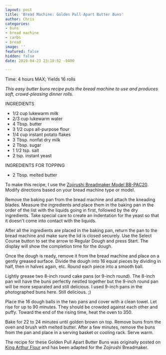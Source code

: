 ```yaml
---
layout: post
title: 'Bread Machine: Golden Pull-Apart Butter Buns'
author: Chris
categories:
- buns
- bread machine
- carbs
- bread
image: ''
featured: false
hidden: false
date: 2019-04-23 23:10:52 -0400

---
```

Time: 4 hours MAX; Yields 16 rolls

_This easy butter buns recipe puts the bread machine to use and produces soft, crowd-pleasing dinner rolls._

INGREDIENTS

* 1/2 cup lukewarm milk
* 2/3 cup lukewarm water
* 4 Tbsp. butter
* 3 1/2 cups all-purpose flour
* 1/4 cup instant potato flakes
* 3 Tbsp. nonfat dry milk
* 2 Tbsp. sugar
* 1 1/2 tsp. salt
* 2 tsp. instant yeast

INGREDIENTS FOR TOPPING

* 2 Tbsp. melted butter

To make this recipe, I use the [Zojirushi Breadmaker Model BB-PAC20](https://www.amazon.com/Zojirushi-BB-PAC20BA-BB-PAC20-Virtuoso-Breadmaker/dp/B0067MQM48/ref=sr_1_3?keywords=zojirushi+bread+machine+bbpac20&qid=1552254883&s=gateway&sr=8-3). Modify directions based on your bread machine type or model.

Remove the baking pan from the bread machine and attach the kneading blades. Measure the ingredients and place them in the baking pan in the order of the list with the liquids going in first, followed by the dry ingredients. Take special care to create an indentation for the yeast so that it doesn't come into contact with the liquids.

After all the ingredients are placed in the baking pan, return the pan to the bread machine and make sure the lid is closed securely. Use the Select Course button to set the arrow to Regular Dough and press Start. The display will show the completion time for the dough.

Once the dough is ready, remove it from the bread machine and place on a gently greased surface. Divide the dough into 16 equal pieces by dividing in half, then in halves again, etc. Round each piece into a smooth ball.

Lightly grease two 8-inch round cake pans (or 9-inch round). The 8-inch pan will have the buns perfectly nestled together but the 9-inch round pan will be more separated and still delicious. I used 9-inch pans in the photographed buns here. Still delicious. ;)

Place the 16 dough balls in the two pans and cover with a clean towel. Let rise for up to 90 minutes. They should be crowded against each other and puffy. Toward the end of the rising time, heat the oven to 350.

Bake for 22 to 24 minutes until golden brown on top. Remove buns from the oven and brush with melted butter. After a few minutes, remove the buns from the pan and place in a serving basket or cooling rack. Serve warm.

The recipe for these Golden Pull Apart Butter Buns was originally posted on [King Arthur Flour](https://www.kingarthurflour.com/recipes/golden-pull-apart-butter-buns-recipe) and has been adapted for the Zojirushi Breadmaker. 